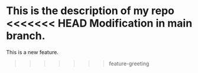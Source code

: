This is the description of my repo
<<<<<<< HEAD
Modification in main branch.
=======
This is a new feature.
>>>>>>> feature-greeting
